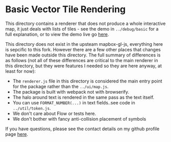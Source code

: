 # Basic Vector Tile Rendering

This directory contains a renderer that does not produce a whole interactive map, it just deals with lists of tiles - see the demo in `../debug/basic` for a full explanation, or to view the demo live go [here](https://landtechnologies.github.io/Mapbox-vector-tiles-basic-js-renderer/debug/basic/).

This directory does not exist in the upsteam mapbox-gl-js, everything here is sepcific to this fork. However there are a few other places that changes have been made outside this directory.
The full summary of differences is as follows (not all of these differences are critical to the main renderer in this directory, but they were features I needed so they are here anyway, at least for now):

* The `renderer.js` file in this directory is considered the main entry point for the package rather than the `../ui/map.js`.
* The package is built with webpack not with browserify.
* The halo around text is rendered in the same pass as the text itself.
* You can use `FORMAT_NUMBER(...)` in text fields..see code in `../util/token.js`.
* We don't care about Flow or tests here.
* We don't bother with fancy anti-collision placement of symbols

If you have questions, please see the contact details on my github profile page [here](https://github.com/d1manson).